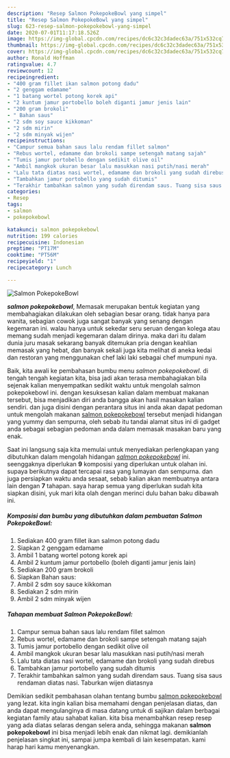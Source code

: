 ```yaml
---
description: "Resep Salmon PokepokeBowl yang simpel"
title: "Resep Salmon PokepokeBowl yang simpel"
slug: 623-resep-salmon-pokepokebowl-yang-simpel
date: 2020-07-01T11:17:18.526Z
image: https://img-global.cpcdn.com/recipes/dc6c32c3dadec63a/751x532cq70/salmon-pokepokebowl-foto-resep-utama.jpg
thumbnail: https://img-global.cpcdn.com/recipes/dc6c32c3dadec63a/751x532cq70/salmon-pokepokebowl-foto-resep-utama.jpg
cover: https://img-global.cpcdn.com/recipes/dc6c32c3dadec63a/751x532cq70/salmon-pokepokebowl-foto-resep-utama.jpg
author: Ronald Hoffman
ratingvalue: 4.7
reviewcount: 12
recipeingredient:
- "400 gram fillet ikan salmon potong dadu"
- "2 genggam edamame"
- "1 batang wortel potong korek api"
- "2 kuntum jamur portobello boleh diganti jamur jenis lain"
- "200 gram brokoli"
- " Bahan saus"
- "2 sdm soy sauce kikkoman"
- "2 sdm mirin"
- "2 sdm minyak wijen"
recipeinstructions:
- "Campur semua bahan saus lalu rendam fillet salmon"
- "Rebus wortel, edamame dan brokoli sampe setengah matang sajah"
- "Tumis jamur portobello dengan sedikit olive oil"
- "Ambil mangkok ukuran besar lalu masukkan nasi putih/nasi merah"
- "Lalu tata diatas nasi wortel, edamame dan brokoli yang sudah direbus"
- "Tambahkan jamur portobello yang sudah ditumis"
- "Terakhir tambahkan salmon yang sudah direndam saus. Tuang sisa saus rendaman diatas nasi. Taburkan wijen diatasnya"
categories:
- Resep
tags:
- salmon
- pokepokebowl

katakunci: salmon pokepokebowl 
nutrition: 199 calories
recipecuisine: Indonesian
preptime: "PT17M"
cooktime: "PT56M"
recipeyield: "1"
recipecategory: Lunch

---
```



![Salmon PokepokeBowl](https://img-global.cpcdn.com/recipes/dc6c32c3dadec63a/751x532cq70/salmon-pokepokebowl-foto-resep-utama.jpg)

<b><i>salmon pokepokebowl</i></b>, Memasak merupakan bentuk kegiatan yang membahagiakan dilakukan oleh sebagian besar orang. tidak hanya para wanita, sebagian cowok juga sangat banyak yang senang dengan kegemaran ini. walau hanya untuk sekedar seru seruan dengan kolega atau memang sudah menjadi kegemaran dalam dirinya. maka dari itu dalam dunia juru masak sekarang banyak ditemukan pria dengan keahlian memasak yang hebat, dan banyak sekali juga kita melihat di aneka kedai dan restoran yang menggunakan chef laki laki sebagai chef mumpuni nya.

Baik, kita awali ke pembahasan bumbu menu <i>salmon pokepokebowl</i>. di tengah tengah kegiatan kita, bisa jadi akan terasa membahagiakan bila sejenak kalian menyempatkan sedikit waktu untuk mengolah salmon pokepokebowl ini. dengan kesuksesan kalian dalam membuat makanan tersebut, bisa menjadikan diri anda bangga akan hasil masakan kalian sendiri. dan juga disini dengan perantara situs ini anda akan dapat pedoman untuk mengolah makanan <u>salmon pokepokebowl</u> tersebut menjadi hidangan yang yummy dan sempurna, oleh sebab itu tandai alamat situs ini di gadget anda sebagai sebagian pedoman anda dalam memasak masakan baru yang enak.




Saat ini langsung saja kita memulai untuk menyediakan perlengkapan yang dibutuhkan dalam mengolah hidangan <u><i>salmon pokepokebowl</i></u> ini. seenggaknya diperlukan <b>9</b> komposisi yang diperlukan untuk olahan ini. supaya berikutnya dapat tercapai rasa yang lumayan dan sempurna. dan juga persiapkan waktu anda sesaat, sebab kalian akan membuatnya antara lain dengan <b>7</b> tahapan. saya harap semua yang diperlukan sudah kita siapkan disini, yuk mari kita olah dengan merinci dulu bahan baku dibawah ini.

<!--inarticleads1-->

##### Komposisi dan bumbu yang dibutuhkan dalam pembuatan Salmon PokepokeBowl:

1. Sediakan 400 gram fillet ikan salmon potong dadu
1. Siapkan 2 genggam edamame
1. Ambil 1 batang wortel potong korek api
1. Ambil 2 kuntum jamur portobello (boleh diganti jamur jenis lain)
1. Sediakan 200 gram brokoli
1. Siapkan  Bahan saus:
1. Ambil 2 sdm soy sauce kikkoman
1. Sediakan 2 sdm mirin
1. Ambil 2 sdm minyak wijen




<!--inarticleads2-->

##### Tahapan membuat Salmon PokepokeBowl:

1. Campur semua bahan saus lalu rendam fillet salmon
1. Rebus wortel, edamame dan brokoli sampe setengah matang sajah
1. Tumis jamur portobello dengan sedikit olive oil
1. Ambil mangkok ukuran besar lalu masukkan nasi putih/nasi merah
1. Lalu tata diatas nasi wortel, edamame dan brokoli yang sudah direbus
1. Tambahkan jamur portobello yang sudah ditumis
1. Terakhir tambahkan salmon yang sudah direndam saus. Tuang sisa saus rendaman diatas nasi. Taburkan wijen diatasnya




Demikian sedikit pembahasan olahan tentang bumbu <u>salmon pokepokebowl</u> yang lezat. kita ingin kalian bisa memahami dengan penjelasan diatas, dan anda dapat mengulanginya di masa datang untuk di sajikan dalam berbagai kegiatan family atau sahabat kalian. kita bisa menambahkan resep resep yang ada diatas selaras dengan selera anda, sehingga makanan <b>salmon pokepokebowl</b> ini bisa menjadi lebih enak dan nikmat lagi. demikianlah penjelasan singkat ini, sampai jumpa kembali di lain kesempatan. kami harap hari kamu menyenangkan.
